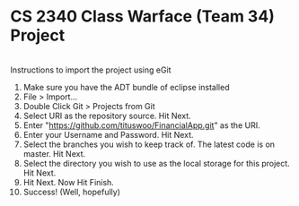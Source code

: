 <h1>CS 2340 Class Warface (Team 34) Project</h1>
<br>Instructions to import the project using eGit
<br>

1) Make sure you have the ADT bundle of eclipse installed <br>
2) File > Import...<br>
3) Double Click Git > Projects from Git<br>
4) Select URI as the repository source. Hit Next.<br>
5) Enter "https://github.com/tituswoo/FinancialApp.git" as the URI.<br>
6) Enter your Username and Password. Hit Next.<br>
7) Select the branches you wish to keep track of. The latest code is on master. Hit Next.<br>
8) Select the directory you wish to use as the local storage for this project. Hit Next.<br>
9) Hit Next. Now Hit Finish.<br>
10) Success! (Well, hopefully)<br>
